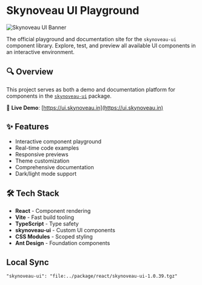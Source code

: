 # Skynoveau UI Playground

![Skynoveau UI Banner](https://via.placeholder.com/1200x400?text=Skynoveau+UI+Playground) <!-- Replace with actual banner image -->

The official playground and documentation site for the `skynoveau-ui` component library. Explore, test, and preview all available UI components in an interactive environment.

## 🔍 Overview

This project serves as both a demo and documentation platform for components in the [`skynoveau-ui`](https://www.npmjs.com/package/skynoveau-ui) package. 

🔗 **Live Demo**: [https://ui.skynoveau.in](https://ui.skynoveau.in)

## ✨ Features

- Interactive component playground
- Real-time code examples
- Responsive previews
- Theme customization
- Comprehensive documentation
- Dark/light mode support

## 🛠️ Tech Stack

- **React** - Component rendering
- **Vite** - Fast build tooling
- **TypeScript** - Type safety
- **skynoveau-ui** - Custom UI components
- **CSS Modules** - Scoped styling
- **Ant Design** - Foundation components

## Local Sync

`"skynoveau-ui": "file:../package/react/skynoveau-ui-1.0.39.tgz"`

 
 